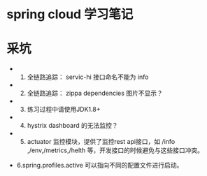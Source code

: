 # spring cloud 学习笔记




# 采坑

- 1. 全链路追踪： servic-hi 接口命名不能为 info
- 2. 全链路追踪： zippa dependencies 图片不显示？
- 3. 练习过程中请使用JDK1.8+
- 4. hystrix dashboard 的无法监控？

- 5. actuator 监控模块，提供了监控rest api接口，如 /info ,/env,/metrics,/helth 等，开发接口的时候避免与这些接口冲突。
- 6.spring.profiles.active 可以指向不同的配置文件进行启动。



